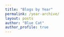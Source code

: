 ```yaml
---
title: "Blogs by Year"
permalink: /year-archive/
layout: posts
author: "Blue Cat"
author_profile: true
---
```

